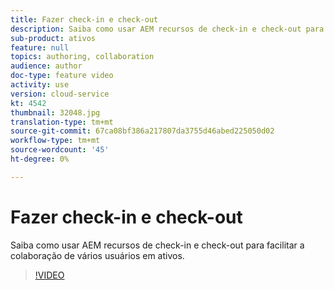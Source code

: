 ```yaml
---
title: Fazer check-in e check-out
description: Saiba como usar AEM recursos de check-in e check-out para facilitar a colaboração de vários usuários em ativos.
sub-product: ativos
feature: null
topics: authoring, collaboration
audience: author
doc-type: feature video
activity: use
version: cloud-service
kt: 4542
thumbnail: 32048.jpg
translation-type: tm+mt
source-git-commit: 67ca08bf386a217807da3755d46abed225050d02
workflow-type: tm+mt
source-wordcount: '45'
ht-degree: 0%

---
```



# Fazer check-in e check-out

Saiba como usar AEM recursos de check-in e check-out para facilitar a colaboração de vários usuários em ativos.

>[!VIDEO](https://video.tv.adobe.com/v/32048/?quality=12&learn=on&hidetitle=true)


